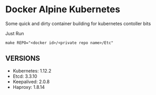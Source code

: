 # Docker Alpine Kubernetes

Some quick and dirty container building for kubernetes contoller bits

Just Run

    make REPO="<docker id>/<private repo name>/Etc"

## VERSIONS

  - Kubernetes: 1.12.2
  - Etcd:       3.3.10
  - Keepalived: 2.0.8
  - Haproxy:    1.8.14
